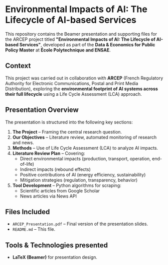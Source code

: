 # Environmental Impacts of AI: The Lifecycle of AI-based Services

This repository contains the Beamer presentation and supporting files for the ARCEP project titled **"Environmental Impacts of AI: The Lifecycle of AI-based Services"**, developed as part of the **Data & Economics for Public Policy Master** at **École Polytechnique and ENSAE**.
  

## Context
This project was carried out in collaboration with **ARCEP** (French Regulatory Authority for Electronic Communications, Postal and Print Media Distribution), exploring the **environmental footprint of AI systems across their full lifecycle** using a Life Cycle Assessment (LCA) approach.

## Presentation Overview
The presentation is structured into the following key sections:

1. **The Project** – Framing the central research question.
2. **Our Objectives** – Literature review, automated monitoring of research and news.
3. **Methods** – Use of Life Cycle Assessment (LCA) to analyze AI impacts.
4. **Literature Review Plan** – Covering:
   - Direct environmental impacts (production, transport, operation, end-of-life)
   - Indirect impacts (rebound effects)
   - Positive contributions of AI (energy efficiency, sustainability)
   - Mitigation strategies (regulation, transparency, behavior)
5. **Tool Development** – Python algorithms for scraping:
   - Scientific articles from Google Scholar
   - News articles via News API

## Files Included
- `ARCEP_Presentation.pdf` – Final version of the presentation slides.
- `README.md` – This file.

## Tools & Technologies presented
- **LaTeX (Beamer)** for presentation design.



